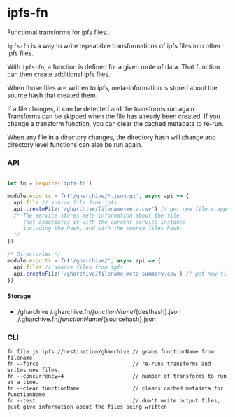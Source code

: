 # ipfs-fn

Functional transforms for ipfs files.

`ipfs-fn` is a way to write repeatable transformations of ipfs files into other ipfs files.

With `ipfs-fn`, a function is defined for a given route of data. That function can then create additional ipfs files.

When those files are written to ipfs, meta-information is stored about the source hash that created them.

If a file changes, it can be detected and the transforms run again. Transforms can be skipped when the file has already been created. If you change a transform function, you can clear the cached metadata to re-run.

When any file in a directory changes, the directory hash will change and directory level functions can also be run again.

### API

```javascript

let fn = require('ipfs-fn')

module.exports = fn('/gharchive/*.json.gz', async api => {
  api.file // source file from ipfs
  api.createFile('/gharchive/filename-meta.csv') // get new file wrapper
  /* The service stores meta information about the file 
     that associates it with the current service instance 
     including the hash, and with the source files hash.
  */
})

/* Directories */
module.exports = fn('/gharchive/', async api => {
  api.files // source files from ipfs
  api.createFile('/gharchive/filename-meta-summary.csv') // get new file wrapper
})
```

#### Storage

- /gharchive
  /.gharchive.fn/${functionName}/${desthash}.json
  /.gharchive.fn/${functionName}/${sourcehash}.json
  
### CLI

```
fn file.js ipfs://destination/gharchive // grabs functionName from filename.
fn --force                              // re-runs transforms and writes new files.
fn --concurrency=4                      // number of transforms to run at a time.
fn --clear functionName                 // cleans cached metadata for functionName
fn --test                               // don't write output files, just give information about the files being written
```

